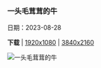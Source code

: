 ### 一头毛茸茸的牛

日期：2023-08-28

**下载**  |  [1920x1080](https://cn.bing.com/th?id=OHR.TetonBison_ZH-CN9384306649_1920x1080.jpg)  |  [3840x2160](https://cn.bing.com/th?id=OHR.TetonBison_ZH-CN9384306649_UHD.jpg)

![一头毛茸茸的牛](https://cn.bing.com/th?id=OHR.TetonBison_ZH-CN9384306649_1920x1080.jpg "美洲野牛，大提顿国家公园，怀俄明州 (© Enrique Aguirre Aves/Getty Images)")

